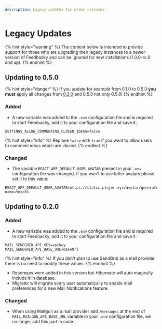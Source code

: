 ```yaml
---
description: Legacy updates for older releases.
---
```


# Legacy Updates

{% hint style="warning" %}
The content below is intended to provide support for those who are upgrading their legacy instances to a newer version of Feedbacky and can be ignored for new installations (1.0.0-rc.0 and up).
{% endhint %}

## Updating to 0.5.0

{% hint style="danger" %}
If you update for example from 0.1.0 to 0.5.0 **you must** apply all changes from [0.2.0](broken-reference) and 0.5.0 not only 0.5.0!
{% endhint %}

### Added

* A new variable was added to the `.env` configuration file and is required to start Feedbacky, add it to your configuration file and save it:

```
SETTINGS_ALLOW_COMMENTING_CLOSED_IDEAS=false
```

{% hint style="info" %}
Replace `false` with `true` if you want to allow users to comment ideas which are closed.
{% endhint %}

### Changed

* The variable `REACT_APP_DEFAULT_USER_AVATAR` present in your `.env` configuration file was changed. If you wan't to use letter avatars please set it to this value:

```
REACT_APP_DEFAULT_USER_AVATAR=https://static.plajer.xyz/avatar/generator.php?name=%nick%
```

## Updating to 0.2.0

### Added

* A new variable was added to the `.env` configuration file and is required to start Feedbacky, add it to your configuration file and save it:

```
MAIL_SENDGRID_API_KEY=apiKey
MAIL_SENDGRID_API_BASE_URL=baseUrl
```

{% hint style="info" %}
If you don't plan to use SendGrid as a mail provider there is no need to modify these values.
{% endhint %}

* Roadmaps were added in this version but Hibernate will auto magically include it in database.
* Migrator will migrate every user automatically to enable mail preferences for a new Mail Notifications feature.

### **Changed**

* When using Mailgun as a mail provider add `/messages` at the end of `MAIL_MAILGUN_API_BASE_URL` variable in your `.env` configuration file, we no longer add this part in code.
